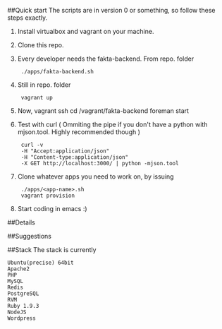 ##Quick start
The scripts are in version 0 or something, so follow these steps exactly.

1. Install virtualbox and vagrant on your machine.

2. Clone this repo.

3. Every developer needs the fakta-backend. From repo. folder
        
        ./apps/fakta-backend.sh 

4. Still in repo. folder 

        vagrant up

5. Now,
	vagrant ssh
	cd /vagrant/fakta-backend
	foreman start

6. Test with curl ( Ommiting the pipe if you don't have a python with mjson.tool. Highly recommended though )

        curl -v 
        -H "Accept:application/json" 
        -H "Content-type:application/json" 
        -X GET http://localhost:3000/ | python -mjson.tool 

7. Clone whatever apps you need to work on, by issuing 

        ./apps/<app-name>.sh
        vagrant provision

8. Start coding in emacs :)

##Details

##Suggestions

##Stack
The stack is currently

    Ubuntu(precise) 64bit
    Apache2
    PHP
    MySQL
    Redis
    PostgreSQL
    RVM
    Ruby 1.9.3
    NodeJS  
    Wordpress
